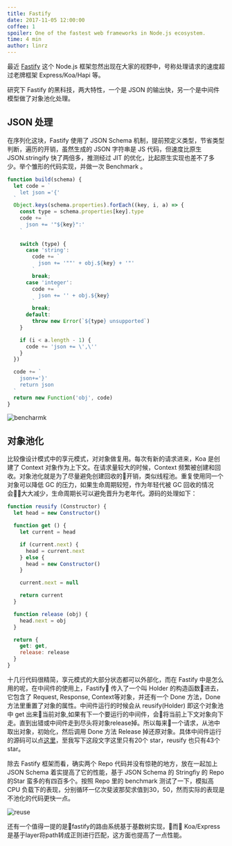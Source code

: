 ```yaml
---
title: Fastify
date: 2017-11-05 12:00:00
coffee: 1
spoiler: One of the fastest web frameworks in Node.js ecosystem.
time: 4 min
author: linrz
---
```


最近 [Fastify](https://github.com/fastify/fastify) 这个 Node.js 框架忽然出现在大家的视野中，号称处理请求的速度超过老牌框架 Express/Koa/Hapi 等。

研究下 Fastify 的黑科技，两大特性，一个是 JSON 的输出快，另一个是中间件模型做了对象池化处理。

## JSON 处理
在序列化这块，Fastify 使用了 JSON Schema 机制，提前预定义类型，节省类型判断，遍历的开销，虽然生成的 JSON 字符串是 JS 代码，但速度比原生 JSON.stringify 快了两倍多，推测经过 JIT 的优化，比起原生实现也差不了多少。举个雏形的代码实现，并做一次 Benchmark 。

```javascript
function build(schema) {
  let code = `
    let json ='{'
  `
  Object.keys(schema.properties).forEach((key, i, a) => {
    const type = schema.properties[key].type
    code += `
      json += '"${key}":'
    `
    
    switch (type) {
      case 'string':
        code += `
          json += '""' + obj.${key} + '"'
        `
        break;
      case 'integer':
        code += `
          json += '' + obj.${key}
        `
        break;
      default:
        throw new Error(`${type} unsupported`)
    }

    if (i < a.length - 1) {
      code += 'json += \',\''
    }
  })

  code += `
    json+='}'
    return json
  `
  return new Function('obj', code)
}
```
![bencharmk](http://img.lastwhisper.cn/fastify-benchmark.png)

## 对象池化
比较像设计模式中的享元模式，对对象做复用。每次有新的请求进来，Koa 是创建了 Context 对象作为上下文。在请求量较大的时候，Context 频繁被创建和回收。对象池化就是为了尽量避免创建回收的开销，类似线程池。重复使用同一个对象可以降低 GC 的压力，如果生命周期较短，作为年轻代被 GC 回收的情况会大大减少，生命周期长可以避免晋升为老年代。源码的处理如下：
```javascript
function reusify (Constructor) {
  let head = new Constructor()

  function get () {
    let current = head

    if (current.next) {
      head = current.next
    } else {
      head = new Constructor()
    }

    current.next = null

    return current
  }

  function release (obj) {
    head.next = obj
  }

  return {
    get: get,
    release: release
  }
}
```
十几行代码很精简，享元模式的大部分状态都可以外部化，而在 Fastify 中是怎么用的呢，在中间件的使用上，Fastify 传入了一个叫 Holder 的构造函数进去，它包含了 Request, Response, Context等对象，并还有一个 Done 方法，Done 方法里重置了对象的属性。中间件运行的时候会从 reusify(Holder) 即这个对象池中 get 出来当前对象,如果有下一个要运行的中间件，会将当前上下文对象向下走。直到出错或中间件走到尽头将对象release掉。所以每来一个请求，从池中取出对象，初始化，然后调用 Done 方法 Release 掉还原对象。具体中间件运行的源码可以点[这里](https://github.com/fastify/middie/blob/master/middie.js)，至我写下这段文字这里只有20个 star，reusify 也只有43个 star。

除去 Fastify 框架而看，确实两个 Repo 代码并没有惊艳的地方，放在一起加上 JSON Schema 着实提高了它的性能，基于 JSON Schema 的 Stringfiy 的 Repo 的Star 蛮多的有四百多个。按照 Repo 里的 benchmark 测试了一下，模拟高 CPU 负载下的表现，分别循环一亿次斐波那契求值到30，50，然而实际的表现是不池化的代码更快一点。

![reuse](http://img.lastwhisper.cn/reuse-benchmark.png)

还有一个值得一提的是fastify的路由系统基于基数树实现，而 Koa/Express是基于layer将path转成正则进行匹配，这方面也提高了一点性能。